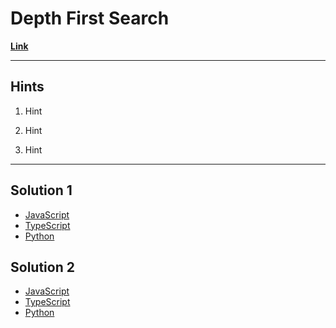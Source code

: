 # Depth First Search

[**Link**](https://www.algoexpert.io/questions/Depth-first%20Search)

---

## **Hints**

1. Hint

2. Hint

3. Hint

---

## Solution 1

- [JavaScript](./solution_1/depth-first-search.js)
- [TypeScript](./solution_1/depth-first-search.ts)
- [Python](./solution_1/depth-first-search.py)

## Solution 2

- [JavaScript]()
- [TypeScript]()
- [Python]()
